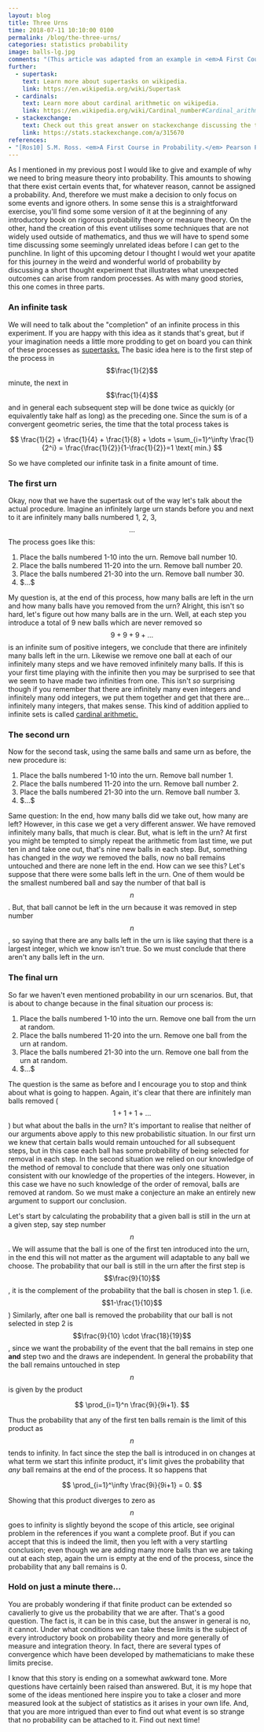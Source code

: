 ```yaml
---
layout: blog
title: Three Urns
time: 2018-07-11 10:10:00 0100
permalink: /blog/the-three-urns/
categories: statistics probability
image: balls-lg.jpg
comments: "(This article was adapted from an example in <em>A First Course in Probability</em> [Ros10])"
further:
  - supertask:  
    text: Learn more about supertasks on wikipedia.
    link: https://en.wikipedia.org/wiki/Supertask
  - cardinals:
    text: Learn more about cardinal arithmetic on wikipedia.
    link: https://en.wikipedia.org/wiki/Cardinal_number#Cardinal_arithmetic
  - stackexchange:
    text: Check out this great answer on stackexchange discussing the topic of this post.
    link: https://stats.stackexchange.com/a/315670
references:
- "[Ros10] S.M. Ross. <em>A First Course in Probability.</em> Pearson Prentice Hall, 2010.: 46-48"
---
```


As I mentioned in my previous post I would like to give and example of why we need to bring measure theory into probability. This amounts to showing that there exist certain events that, for whatever reason, cannot be assigned a probability. And, therefore we must make a decision to only focus on some events and ignore others. In some sense this is a straightforward exercise, you'll find some some version of it at the beginning of any introductory book on rigorous probability theory or measure theory. On the other, hand the creation of this event utilises some techniques that are not widely used outside of mathematics, and thus we will have to spend some time discussing some seemingly unrelated ideas before I can get to the punchline. In light of this upcoming detour I thought I would wet your apatite for this journey in the weird and wonderful world of probability by discussing a short thought experiment that illustrates what unexpected outcomes can arise from random processes. As with many good stories, this one comes in three parts.

### An infinite task

We will need to talk about the "completion" of an infinite process in this experiment. If you are happy with this idea as it stands that's great, but if your imagination needs a little more prodding to get on board you can think of these processes as [supertasks.][1] The basic idea here is to the first step of the process in $$\frac{1}{2}$$ minute, the next in $$\frac{1}{4}$$ and in general each subsequent step will be done twice as quickly (or equivalently take half as long) as the preceding one. Since the sum is of a convergent geometric series, the time that the total process takes is


$$
\frac{1}{2} + \frac{1}{4} + \frac{1}{8} + \dots = \sum_{i=1}^\infty \frac{1}{2^i} = \frac{\frac{1}{2}}{1-\frac{1}{2}}=1 \text{ min.}
$$

So we have completed our infinite task in a finite amount of time. 

### The first urn

Okay, now that we have the supertask out of the way let's talk about the actual procedure. Imagine an infinitely large urn stands before you and next to it are infinitely many balls numbered 1, 2, 3, $$\dots$$ The process goes like this:

1. Place the balls numbered 1-10 into the urn. Remove ball number 10.
1. Place the balls numbered 11-20 into the urn. Remove ball number 20.
1. Place the balls numbered 21-30 into the urn. Remove ball number 30.
1. \$$\dots\$$

My question is, at the end of this process, how many balls are left in the urn and how many balls have you removed from the urn? Alright, this isn't so hard, let's figure out how many balls are in the urn. Well, at each step you introduce a total of 9 new balls which are never removed so $$9+9+9+ \dots$$ is an infinite sum of positive integers, we conclude that there are infinitely many balls left in the urn. Likewise we remove one ball at each of our infinitely many steps and we have removed infinitely many balls. If this is your first time playing with the infinite then you may be surprised to see that we seem to have made two infinities from one. This isn't *so* surprising though if you remember that there are infinitely many even integers and infinitely many odd integers, we put them together and get that there are... infinitely many integers, that makes sense. This kind of addition applied to infinite sets is called [cardinal arithmetic.][2]

### The second urn

Now for the second task, using the same balls and same urn as before, the new procedure is:

1. Place the balls numbered 1-10 into the urn. Remove ball number 1.
1. Place the balls numbered 11-20 into the urn. Remove ball number 2.
1. Place the balls numbered 21-30 into the urn. Remove ball number 3.
1. \$$\dots\$$

Same question: In the end, how many balls did we take out, how many are left? However, in this case we get a very different answer. We have removed infinitely many balls, that much is clear. But, what is left in the urn? At first you might be tempted to simply repeat the arithmetic from last time, we put ten in and take one out, that's nine new balls in each step. But, something has changed in the *way* we removed the balls, now no ball remains untouched and there are none left in the end. How can we see this? Let's suppose that there were some balls left in the urn. One of them would be the smallest numbered ball and say the number of that ball is $$n$$. But, that ball cannot be left in the urn because it was removed in step number $$n$$, so saying that there are any balls left in the urn is like saying that there is a largest integer, which we know isn't true. So we must conclude that there aren't any  balls left in the urn.

### The final urn

So far we haven't even mentioned probability in our urn scenarios. But, that is about to change because in the final situation our process is:

1. Place the balls numbered 1-10 into the urn. Remove one ball from the urn at random.
1. Place the balls numbered 11-20 into the urn. Remove one ball from the urn at random.
1. Place the balls numbered 21-30 into the urn. Remove one ball from the urn at random.
1. \$$\dots\$$

The question is the same as before and I encourage you to stop and think about what is going to happen. Again, it's clear that there are infinitely man balls removed ($$1+1+1+\dots$$) but what about the balls in the urn? It's important to realise that neither of our arguments above apply to this new probabilistic situation. In our first urn we knew that certain balls would remain untouched for all subsequent steps, but in this case each ball has some probability of being selected for removal in each step. In the second situation we relied on our knowledge of the method of removal to conclude that there was only one situation consistent with our knowledge of the properties of the integers. However, in this case we have no such knowledge of the order of removal, balls are removed at random. So we must make a conjecture an make an entirely new argument to support our conclusion.

Let's start by calculating the probability that a given ball is still in the urn at a given step, say step number $$n$$. We will assume that the ball is one of the first ten introduced into the urn, in the end this will not matter as the argument will adaptable to any ball we choose. The probability that our ball is still in the urn after the first step is $$\frac{9}{10}$$, it is the complement of the probability that the ball is chosen in step 1. (i.e. $$1-\frac{1}{10}$$) Similarly, after one ball is removed the probability that our ball is not selected in step 2 is $$\frac{9}{10} \cdot \frac{18}{19}$$, since we want the probability of the event that the ball remains in step one **and** step two and the draws are independent. In general the probability that the ball remains untouched in step $$n$$ is given by the product

$$
\prod_{i=1}^n \frac{9i}{9i+1}.
$$

Thus the probability that any of the first ten balls remain is the limit of this product as $$n$$ tends to infinity. In fact since the step the ball is introduced in on changes at what term we start this infinite product, it's limit gives the probability that *any* ball remains at the end of the process. It so happens that

$$
\prod_{i=1}^\infty \frac{9i}{9i+1} = 0.
$$

Showing that this product diverges to zero as $$n$$ goes to infinity is slightly beyond the scope of this article, see original problem in the references if you want a complete proof. But if you can accept that this is indeed the limit, then you left with a very startling conclusion; even though we are adding many more balls than we are taking out at each step, again the urn is empty at the end of the process, since the probability that any ball remains is 0.

### Hold on just a minute there...

You are probably wondering if that finite product can be extended so cavalierly to give us the probability that we are after. That's a good question. The fact is, it can be in this case, but the answer in general is no, it cannot. Under what conditions we can take these limits is the subject of every introductory book on probability theory and more generally of measure and integration theory. In fact, there are several types of convergence which have been developed by mathematicians to make these limits precise.

I know that this story is ending on a somewhat awkward tone. More questions have certainly been raised than answered. But, it is my hope that some of the ideas mentioned here inspire you to take a closer and more measured look at the subject of statistics as it arises in your own life. And, that you are more intrigued than ever to find out what event is so strange that no probability can be attached to it. Find out next time!
 

[1]: https://en.wikipedia.org/wiki/Supertask
[2]: https://en.wikipedia.org/wiki/Cardinal_number#Cardinal_arithmetic
